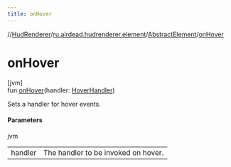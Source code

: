 ```yaml
---
title: onHover
---
```

//[HudRenderer](../../../index.html)/[ru.airdead.hudrenderer.element](../index.html)/[AbstractElement](index.html)/[onHover](on-hover.html)



# onHover



[jvm]\
fun [onHover](on-hover.html)(handler: [HoverHandler](../../ru.airdead.hudrenderer.utility/-hover-handler/index.html))



Sets a handler for hover events.



#### Parameters


jvm

| | |
|---|---|
| handler | The handler to be invoked on hover. |




